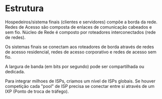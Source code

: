 # Estrutura

Hospedeiros/sistema finais (clientes e servidores) compõe a borda da rede.
Redes de Acesso são composta de enlaces de comunicação cabeados e sem fio.
Núcleo de Rede é composto por roteadores interconectados (rede de redes).

Os sistemas finais se conectam aos roteadores de borda através de redes de acesso residencial, redes de acesso corporativo e redes de acesso sem fio.

A largura de banda (em bits por segundo) pode ser compartilhada ou dedicada.

Para integrar milhoes de ISPs, criamos um nível de ISPs globais. Se houver competição cada "pool" de ISP precisa se conectar entre si através de um IXP (Ponto de troca de tráfego).